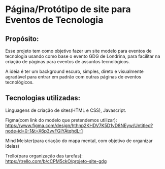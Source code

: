 # Página/Protótipo de site para Eventos de Tecnologia

## Propósito:
Esse projeto tem como objetivo fazer um site modelo para eventos de tecnologia usando como base o evento GDG de Londrina, para facilitar na criação de páginas para eventos de assuntos tecnológicos.

A idéia é ter um background escuro, simples, direto e visualmente agradável para entrar em padrão com outras páginas de eventos tecnológicos.

## Tecnologias utilizadas:
Linguagens de criação de sites(HTML e CSS), Javascript.

Figma(com link do modelo que pretendemos utilizar): https://www.figma.com/design/hthnp2KHDV7K5D1vD8NEyw/Untitled?node-id=0-1&t=X6p3vvFGIYAtqhdL-1

Mind Meister(para criação do mapa mental, com objetivo de organizar ideias)

Trello(para organização das tarefas): https://trello.com/b/cCPM5ckO/projeto-site-gdg
